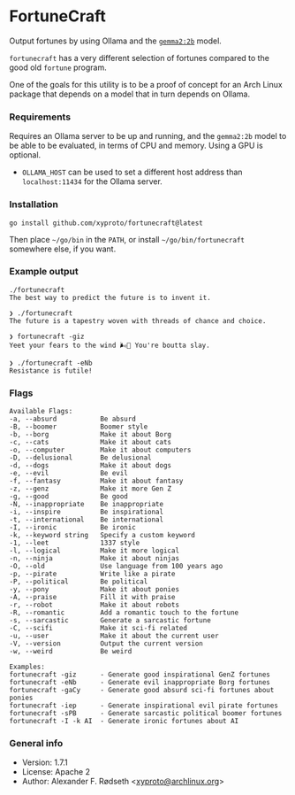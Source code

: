 # FortuneCraft

Output fortunes by using Ollama and the [`gemma2:2b`](https://ollama.com/library/gemma2) model.

`fortunecraft` has a very different selection of fortunes compared to the good old `fortune` program.

One of the goals for this utility is to be a proof of concept for an Arch Linux package that depends on a model that in turn depends on Ollama.

### Requirements

Requires an Ollama server to be up and running, and the `gemma2:2b` model to be able to be evaluated, in terms of CPU and memory. Using a GPU is optional.

* `OLLAMA_HOST` can be used to set a different host address than `localhost:11434` for the Ollama server.

### Installation

    go install github.com/xyproto/fortunecraft@latest

Then place `~/go/bin` in the `PATH`, or install `~/go/bin/fortunecraft` somewhere else, if you want.

### Example output

```
./fortunecraft
The best way to predict the future is to invent it.

❯ ./fortunecraft
The future is a tapestry woven with threads of chance and choice.

❯ fortunecraft -giz
Yeet your fears to the wind 🌬️🚀 You're boutta slay.

❯ ./fortunecraft -eNb
Resistance is futile!
```

### Flags

```
Available Flags:
-a, --absurd           Be absurd
-B, --boomer           Boomer style
-b, --borg             Make it about Borg
-c, --cats             Make it about cats
-o, --computer         Make it about computers
-D, --delusional       Be delusional
-d, --dogs             Make it about dogs
-e, --evil             Be evil
-f, --fantasy          Make it about fantasy
-z, --genz             Make it more Gen Z
-g, --good             Be good
-N, --inappropriate    Be inappropriate
-i, --inspire          Be inspirational
-t, --international    Be international
-I, --ironic           Be ironic
-k, --keyword string   Specify a custom keyword
-1, --leet             1337 style
-l, --logical          Make it more logical
-n, --ninja            Make it about ninjas
-O, --old              Use language from 100 years ago
-p, --pirate           Write like a pirate
-P, --political        Be political
-y, --pony             Make it about ponies
-A, --praise           Fill it with praise
-r, --robot            Make it about robots
-R, --romantic         Add a romantic touch to the fortune
-s, --sarcastic        Generate a sarcastic fortune
-C, --scifi            Make it sci-fi related
-u, --user             Make it about the current user
-V, --version          Output the current version
-w, --weird            Be weird

Examples:
fortunecraft -giz      - Generate good inspirational GenZ fortunes
fortunecraft -eNb      - Generate evil inappropriate Borg fortunes
fortunecraft -gaCy     - Generate good absurd sci-fi fortunes about ponies
fortunecraft -iep      - Generate inspirational evil pirate fortunes
fortunecraft -sPB      - Generate sarcastic political boomer fortunes
fortunecraft -I -k AI  - Generate ironic fortunes about AI
```

### General info

* Version: 1.7.1
* License: Apache 2
* Author: Alexander F. Rødseth &lt;xyproto@archlinux.org&gt;
